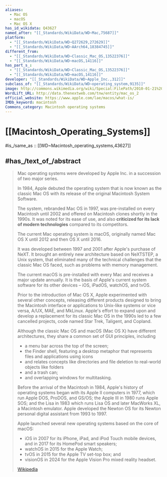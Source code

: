 ```yaml
---
aliases:
  - Mac OS
  - macOS
  - Mac OS X
has_id_wikidata: Q43627
named_after: "[[_Standards/WikiData/WD~Mac,75687]]"
platform:
  - "[[_Standards/WikiData/WD~Q272629,272629]]"
  - "[[_Standards/WikiData/WD~AArch64,18384745]]"
different_from:
  - "[[_Standards/WikiData/WD~Classic_Mac_OS,13522376]]"
  - "[[_Standards/WikiData/WD~macOS,14116]]"
has_part_s_:
  - "[[_Standards/WikiData/WD~Classic_Mac_OS,13522376]]"
  - "[[_Standards/WikiData/WD~macOS,14116]]"
developer: "[[_Standards/WikiData/WD~Apple_Inc.,312]]"
subclass_of: "[[_Standards/WikiData/WD~operating_system,9135]]"
image: http://commons.wikimedia.org/wiki/Special:FilePath/2010-01-21%20MacBook%20Pro%20flat%20panel%20showing%20Earth%20background.jpg
WordLift_URL: http://data.thenextweb.com/tnw/entity/mac_os_2
official_website: https://www.apple.com/lae/macos/what-is/
IMDb_keyword: macintosh
Commons_category: Macintosh operating systems
---
```


# [[Macintosh_Operating_Systems]] 

#is_/same_as :: [[WD~Macintosh_operating_systems,43627]] 

## #has_/text_of_/abstract 

> Mac operating systems were developed by Apple Inc. in a succession of two major series.
>
> In 1984, Apple debuted the operating system that is now known as the classic Mac OS 
> with its release of the original Macintosh System Software. 
> 
> The system, rebranded Mac OS in 1997, was pre-installed on every Macintosh until 2002 
> and offered on Macintosh clones shortly in the 1990s. 
> It was noted for its ease of use, 
> and also **criticized for its lack of modern technologies** compared to its competitors.
>
> The current Mac operating system is macOS, 
> originally named Mac OS X until 2012 and then OS X until 2016. 
> 
> It was developed between 1997 and 2001 after Apple's purchase of NeXT. 
> It brought an entirely new architecture based on NeXTSTEP, a Unix system, 
> that eliminated many of the technical challenges that the classic Mac OS faced, 
> such as problems with memory management. 
> 
> The current macOS is pre-installed with every Mac and receives a major update annually. 
> It is the basis of Apple's current system software for its other devices – 
> iOS, iPadOS, watchOS, and tvOS.
>
> Prior to the introduction of Mac OS X, Apple experimented with several other concepts, 
> releasing different products designed to bring the Macintosh interface or applications 
> to Unix-like systems or vice versa, A/UX, MAE, and MkLinux. 
> Apple's effort to expand upon and develop a replacement for its classic Mac OS 
> in the 1990s led to a few cancelled projects, code named Star Trek, Taligent, and Copland.
>
> Although the classic Mac OS and macOS (Mac OS X) have different architectures, 
> they share a common set of GUI principles, including 
> - a menu bar across the top of the screen; 
> - the Finder shell, featuring a desktop metaphor that represents files and applications 
>   using icons 
> - and relates concepts like directories and file deletion to real-world objects like folders 
> - and a trash can; 
> - and overlapping windows for multitasking.
>
> Before the arrival of the Macintosh in 1984, Apple's history of operating systems 
> began with its Apple II computers in 1977, which run Apple DOS, ProDOS, and GS/OS; 
> the Apple III in 1980 runs Apple SOS; 
> and the Lisa in 1983 which runs Lisa OS and later MacWorks XL, a Macintosh emulator. 
> Apple developed the Newton OS for its Newton personal digital assistant from 1993 to 1997.
>
> Apple launched several new operating systems based on the core of macOS: 
> - iOS in 2007 for its iPhone, iPad, and iPod Touch mobile devices, 
>   and in 2017 for its HomePod smart speakers; 
> - watchOS in 2015 for the Apple Watch; 
> - tvOS in 2015 for the Apple TV set-top box; and 
> - visionOS in 2024 for the Apple Vision Pro mixed reality headset.
>
> [Wikipedia](https://en.wikipedia.org/wiki/Mac%20operating%20systems) 

